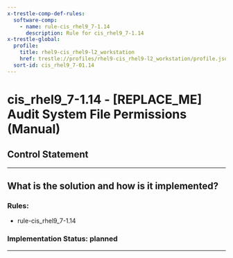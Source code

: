 ```yaml
---
x-trestle-comp-def-rules:
  software-comp:
    - name: rule-cis_rhel9_7-1.14
      description: Rule for cis_rhel9_7-1.14
x-trestle-global:
  profile:
    title: rhel9-cis_rhel9-l2_workstation
    href: trestle://profiles/rhel9-cis_rhel9-l2_workstation/profile.json
  sort-id: cis_rhel9_7-01.14
---
```


# cis_rhel9_7-1.14 - \[REPLACE_ME\] Audit System File Permissions (Manual)

## Control Statement

______________________________________________________________________

## What is the solution and how is it implemented?

<!-- For implementation status enter one of: implemented, partial, planned, alternative, not-applicable -->

<!-- Note that the list of rules under ### Rules: is read-only and changes will not be captured after assembly to JSON -->

<!-- Add control implementation description here for control: cis_rhel9_7-1.14 -->

### Rules:

  - rule-cis_rhel9_7-1.14

### Implementation Status: planned

______________________________________________________________________
